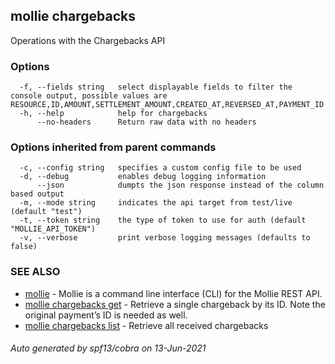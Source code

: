 ## mollie chargebacks

Operations with the Chargebacks API

### Options

```
  -f, --fields string   select displayable fields to filter the console output, possible values are RESOURCE,ID,AMOUNT,SETTLEMENT_AMOUNT,CREATED_AT,REVERSED_AT,PAYMENT_ID
  -h, --help            help for chargebacks
      --no-headers      Return raw data with no headers
```

### Options inherited from parent commands

```
  -c, --config string   specifies a custom config file to be used
  -d, --debug           enables debug logging information
      --json            dumpts the json response instead of the column based output
  -m, --mode string     indicates the api target from test/live (default "test")
  -t, --token string    the type of token to use for auth (default "MOLLIE_API_TOKEN")
  -v, --verbose         print verbose logging messages (defaults to false)
```

### SEE ALSO

* [mollie](mollie.md)	 - Mollie is a command line interface (CLI) for the Mollie REST API.
* [mollie chargebacks get](mollie_chargebacks_get.md)	 - Retrieve a single chargeback by its ID. Note the original payment’s ID is needed as well.
* [mollie chargebacks list](mollie_chargebacks_list.md)	 - Retrieve all received chargebacks

###### Auto generated by spf13/cobra on 13-Jun-2021
